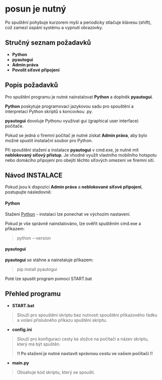# posun je nutný

Po spuštění pohybuje kurzorem myši a periodicky stlačuje klávesu (shift), což zamezí úspání systému a vypnutí obrazovky.

## Stručný seznam požadavků

- **Python**
- **pyautogui**
- **Admin práva**
- **Povolit síťové připojení**

## Popis požadavků

Pro spuštění programu je nutné nainstalovat **Python** a doplněk **pyautogui**.

 **Python** poskytuje programovací jazykovou sadu pro spouštění a interpretaci Python skriptů s koncovkou .py.
 
 **pyautogui** dovoluje Pythonu využívat gui (graphical user interface) počítače.

Pokud se jedná o firemní počítač je nutné získat **Admin práva**, aby bylo možné spustit instalační soubor pro Python.

Při spouštění stažení a instalace **pyautogui** v cmd.exe, je nutné mít **neblokovaný síťový přístup**. Je vhodné využít vlastního mobilního hotspotu nebo domácího připojení pro obejití těchto síťových omezení ve firemní síti.

## Návod INSTALACE

Pokud jsou k dispozici **Admin práva** a **neblokované síťové připojení**, postupujte následovně:

#### Python

Stažení [Python](https://www.python.org/downloads/) - instalaci lze ponechat ve výchozím nastavení.

Pokud je vše správně nainstalováno, lze ověřit spuštěním cmd.exe a příkazem:

>python --version

#### pyautogui

**pyautogui** se stáhne a nainstaluje příkazem:

>pip install pyautogui

Poté lze spustit program pomocí START.bat

## Přehled programu

- **START.bat**

>Slouží pro spouštění skriptu bez nutnosti spouštění příkazového řádku a volání příslušného příkazu spuštění skriptu.

- **config.ini**

>Slouží pro konfiguraci cesty ke složce na počítači a název skriptu, který má být spuštěn.
>
>**!! Po stažení je nutné nastavit správnou cestu ve vašem počítači !!**

- **main.py**

>Obsahuje kód skriptu, který se spouští.